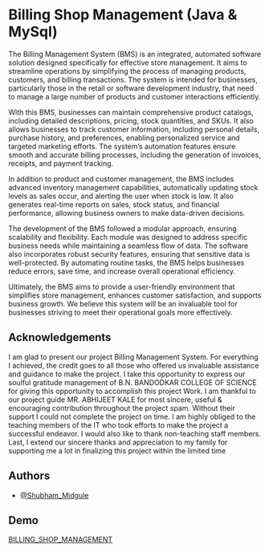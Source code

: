
# Billing Shop Management (Java & MySql)

The Billing Management System (BMS) is an integrated, automated software solution designed specifically for effective store management. It aims to streamline operations by simplifying the process of managing products, customers, and billing transactions. The system is intended for businesses, particularly those in the retail or software development industry, that need to manage a large number of products and customer interactions efficiently.

With this BMS, businesses can maintain comprehensive product catalogs, including detailed descriptions, pricing, stock quantities, and SKUs. It also allows businesses to track customer information, including personal details, purchase history, and preferences, enabling personalized service and targeted marketing efforts. The system’s automation features ensure smooth and accurate billing processes, including the generation of invoices, receipts, and payment tracking.

In addition to product and customer management, the BMS includes advanced inventory management capabilities, automatically updating stock levels as sales occur, and alerting the user when stock is low. It also generates real-time reports on sales, stock status, and financial performance, allowing business owners to make data-driven decisions.

The development of the BMS followed a modular approach, ensuring scalability and flexibility. Each module was designed to address specific business needs while maintaining a seamless flow of data. The software also incorporates robust security features, ensuring that sensitive data is well-protected. By automating routine tasks, the BMS helps businesses reduce errors, save time, and increase overall operational efficiency.

Ultimately, the BMS aims to provide a user-friendly environment that simplifies store management, enhances customer satisfaction, and supports business growth. We believe this system will be an invaluable tool for businesses striving to meet their operational goals more effectively.



## Acknowledgements

I am glad to present our project Billing Management System. For everything I achieved, the 
credit goes to all those who offered us invaluable assistance and guidance to make the 
project. 
I take this opportunity to express our soulful gratitude management of B.N. BANDODKAR 
COLLEGE OF SCIENCE for giving this opportunity to accomplish this project Work. I am 
thankful to our project guide MR. ABHIJEET KALE for most sincere, useful & 
encouraging contribution throughout the project spam. Without their support I could not 
complete the project on time. 
I am highly obliged to the teaching members of the IT who took efforts to make the project a 
successful endeavor. I would also like to thank non-teaching staff members. 
Last, I extend our sincere thanks and appreciation to my family for supporting me a lot in 
finalizing this project within the limited time 
## Authors

- [@Shubham_Midgule](https://shubhammidgule.netlify.app/)


## Demo

[BILLING_SHOP_MANAGEMENT](https://drive.google.com/file/d/13jUJmKvizw_ONcj3kLNruVppblaO_zX7/view?usp=sharing)
